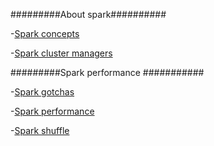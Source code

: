 #########About spark##########

-[Spark concepts](https://github.com/kubernetes/kubernetes/issues/34377)

-[Spark cluster managers](http://www.agildata.com/apache-spark-cluster-managers-yarn-mesos-or-standalone/)


#########Spark performance ###########

-[Spark gotchas](https://github.com/awesome-spark/spark-gotchas)

-[Spark performance](https://umbertogriffo.gitbooks.io/apache-spark-best-practices-and-tuning/content/sparksqlshufflepartitions_draft.html)

-[Spark shuffle](https://www.slideshare.net/databricks/strata-sj-everyday-im-shuffling-tips-for-writing-better-spark-programs)
